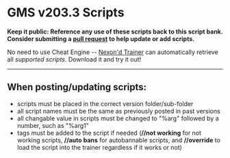 # GMS v203.3 Scripts

**Keep it public: Reference any use of these scripts back to this script bank. Consider submitting a [pull request](https://github.com/md35-gk/GMS-Script-Bank/compare) to help update or add scripts.**

No need to use Cheat Engine -- [Nexon'd Trainer](https://github.com/md35-gk/Nexond-Trainer) can automatically retrieve all *supported scripts*. Download it and try it out!

-----

## When posting/updating scripts:
- scripts must be placed in the correct version folder/sub-folder
- all script names must be the same as previously posted in past versions
- all changable value in scripts must be changed to "%arg" followed by a number, such as "%arg1"
- tags must be added to the script if needed (**//not working** for not working scripts, **//auto bans** for autobannable scripts, and **//override** to load the script into the trainer regardless if it works or not)
